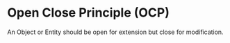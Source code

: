 # Open Close Principle (OCP)

An Object or Entity should be open for extension but close for modification.
